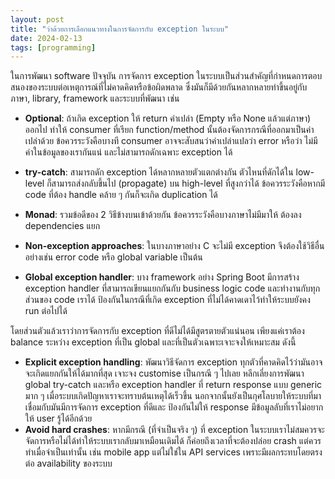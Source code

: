 ```yaml
---
layout: post
title: "ว่าด้วยการเลือกแนวทางในการจัดการกับ exception ในระบบ"
date: 2024-02-13
tags: [programming]
---
```


ในการพัฒนา software ปัจจุบัน การจัดการ exception ในระบบเป็นส่วนสำคัญที่กำหนดการตอบสนองของระบบต่อเหตุการณ์ที่ไม่คาดคิดหรือข้อผิดพลาด ซึ่งมันก็มีด้วยกันหลากหลายท่าขึ้นอยู่กับภาษา, library, framework และระบบที่พัฒนา เช่น

- **Optional**: ถ้าเกิด exception ให้ return ค่าเปล่า (Empty หรือ None แล้วแต่ภาษา) ออกไป ทำให้ consumer ที่เรียก function/method นั้นต้องจัดการกรณีที่ออกมาเป็นค่าเปล่าด้วย ข้อควรระวังคือบางที consumer อาจจะสับสนว่าค่าเปล่าแปลว่า error หรือว่า ไม่มีค่าในข้อมูลของเรากันแน่ และไม่สามารถดักเฉพาะ exception ได้

    <script src="https://gist.github.com/raksit31667/703b592b50eb8db2a43f994f6af87f5d.js"></script>

- **try-catch**: สามารถดัก exception ได้หลากหลายตัวแตกต่างกัน ตัวไหนที่ดักได้ใน low-level ก็สามารถส่งกลับขึ้นไป (propagate) บน high-level ที่สูงกว่าได้ ข้อควรระวังคือหากมี code ที่ต้อง handle คล้าย ๆ กันก็จะเกิด duplication ได้

    <script src="https://gist.github.com/raksit31667/1448eb6c25adccdd9e9e730851b8d03d.js"></script>

- **Monad**: รวมข้อดีของ 2 วิธีข้างบนเข้าด้วยกัน ข้อควรระวังคือบางภาษาไม่มีมาให้ ต้องลง dependencies แยก

    <script src="https://gist.github.com/raksit31667/7b6ef31506df00504135c181afbd75e1.js"></script>

- **Non-exception approaches**: ในบางภาษาอย่าง C จะไม่มี exception จึงต้องใช้วิธีอื่นอย่างเช่น error code หรือ global variable เป็นต้น

    <script src="https://gist.github.com/raksit31667/ba503956fa5372323eb1f973518f16b4.js"></script>

- **Global exception handler**: บาง framework อย่าง Spring Boot มีการสร้าง exception handler ที่สามารถเขียนแยกกันกับ business logic code และทำงานกับทุกส่วนของ code เราได้ ป้องกันในกรณีที่เกิด exception ที่ไม่ได้คาดเดาไว้ทำให้ระบบยังคง run ต่อไปได้

    <script src="https://gist.github.com/raksit31667/09f81e3e267997f6a07f76b76dfc3280.js"></script>

โดยส่วนตัวแล้วเราว่าการจัดการกับ exception ที่ดีไม่ได้มีสูตรตายตัวแน่นอน เพียงแค่เราต้อง balance ระหว่าง exception ที่เป็น global และที่เป็นตัวเฉพาะเจาะจงให้เหมาะสม ดังนี้

- **Explicit exception handling**: พัฒนาวิธีจัดการ exception ทุกตัวที่คาดคิดไว้ว่ามันอาจจะเกิดแยกกันให้ได้มากที่สุด เจาะจง customise เป็นกรณี ๆ ไปเลย หลีกเลี่ยงการพัฒนา global try-catch และหรือ exception handler ที่ return response แบบ generic มาก ๆ เมื่อระบบเกิดปัญหาเราจะทราบต้นเหตุได้เร็วขึ้น นอกจากนั้นยังเป็นกุศโลบายให้ระบบที่มาเชื่อมกับมันมีการจัดการ exception ที่ดีและ ป้องกันไม่ให้ response มีข้อมูลลับที่เราไม่อยากให้ user รู้ได้อีกด้วย
- **Avoid hard crashes**: หากมีกรณี (ที่จำเป็นจริง ๆ) ที่ exception ในระบบเราไม่สมควรจะจัดการหรือไม่ได้ทำให้ระบบเรากลับมาเหมือนเดิมได้ ก็ค่อยถึงเวลาที่จะต้องปล่อย crash แต่ควรทำเมื่อจำเป็นเท่านั้น เช่น mobile app แต่ไม่ใช่ใน API services เพราะมีผลกระทบโดยตรงต่อ availability ของระบบ
